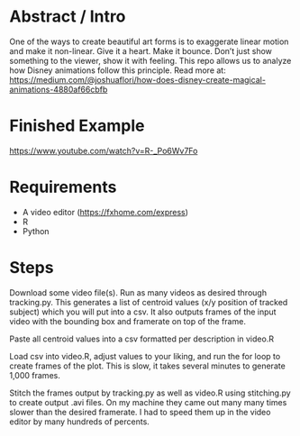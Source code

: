 # Abstract / Intro
One of the ways to create beautiful art forms is to exaggerate linear motion and make it non-linear. Give it a heart. Make it bounce. Don’t just show something to the viewer, show it with feeling. This repo allows us to analyze how Disney animations follow this principle. Read more at: https://medium.com/@joshuaflori/how-does-disney-create-magical-animations-4880af66cbfb

# Finished Example
https://www.youtube.com/watch?v=R-_Po6Wv7Fo

# Requirements 
* A video editor (https://fxhome.com/express)
* R
* Python

 # Steps
 Download some video file(s). Run as many videos as desired through tracking.py. This generates a list of centroid values (x/y position of tracked subject) which you will put into a csv. It also outputs frames of the input video with the bounding box and framerate on top of the frame. 
 
 Paste all centroid values into a csv formatted per description in video.R
 
 Load csv into video.R, adjust values to your liking, and run the for loop to create frames of the plot. This is slow, it takes several minutes to generate 1,000 frames.
 
 Stitch the frames output by tracking.py as well as video.R using stitching.py to create output .avi files. On my machine they came out many many times slower than the desired framerate. I had to speed them up in the video editor by many hundreds of percents.
 
